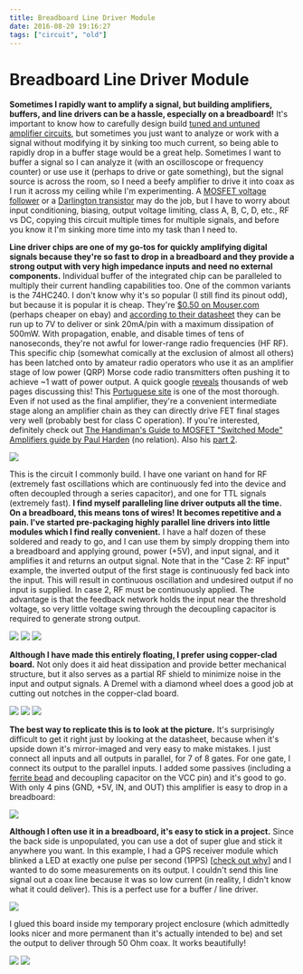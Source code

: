 ```yaml
---
title: Breadboard Line Driver Module
date: 2016-08-20 19:16:27
tags: ["circuit", "old"]
---
```


# Breadboard Line Driver Module

__Sometimes I rapidly want to amplify a signal, but building amplifiers, buffers, and line drivers can be a hassle, especially on a breadboard!__ It's important to know how to carefully design build [tuned and untuned amplifier circuits](https://en.wikibooks.org/wiki/Practical_Electronics/Amplifiers#Type_of_load), but sometimes you just want to analyze or work with a signal without modifying it by sinking too much current, so being able to rapidly drop in a buffer stage would be a great help. Sometimes I want to buffer a signal so I can analyze it (with an oscilloscope or frequency counter) or use use it (perhaps to drive or gate something), but the signal source is across the room, so I need a beefy amplifier to drive it into coax as I run it across my ceiling while I'm experimenting. A [MOSFET voltage follower](https://en.wikipedia.org/wiki/Buffer_amplifier#Impedance_transformation_using_the_MOSFET_voltage_follower) or a [Darlington transistor](https://en.wikipedia.org/wiki/Darlington_transistor) may do the job, but I have to worry about input conditioning, biasing, output voltage limiting, class A, B, C, D, etc., RF vs DC, copying this circuit multiple times for multiple signals, and before you know it I'm sinking more time into my task than I need to. 

__Line driver chips are one of my go-tos for quickly amplifying digital signals because they're so fast to drop in a breadboard and they provide a strong output with very high impedance inputs and need no external components.__ Individual buffer of the integrated chip can be paralleled to multiply their current handling capabilities too. One of the common variants is the 74HC240. I don't know why it's so popular (I still find its pinout odd), but because it is popular it is cheap. They're [$0.50 on Mouser.com](http://www.mouser.com/Semiconductors/Integrated-Circuits-ICs/Logic-ICs/Buffers-Line-Drivers/_/N-6j78c?P=1z0z63x&Keyword=74hc240&FS=True) (perhaps cheaper on ebay) and [according to their datasheet](http://www.nxp.com/documents/data_sheet/74HC_HCT240.pdf) they can be run up to 7V to deliver or sink 20mA/pin with a maximum dissipation of 500mW. With propagation, enable, and disable times of tens of nanoseconds, they're not awful for lower-range radio frequencies (HF RF). This specific chip (somewhat comically at the exclusion of almost all others) has been latched onto by amateur radio operators who use it as an amplifier stage of low power (QRP) Morse code radio transmitters often pushing it to achieve ~1 watt of power output. A quick google [reveals](https://www.google.com/search?q=74hc240+transmitter) thousands of web pages discussing this! This [Portuguese site](http://py2ohh.w2c.com.br/trx/digital/rfdigital.htm) is one of the most thorough. Even if not used as the final amplifier, they're a convenient intermediate stage along an amplifier chain as they can directly drive FET final stages very well (probably best for class C operation). If you're interested, definitely check out [The Handiman's Guide to MOSFET "Switched Mode" Amplifiers guide by Paul Harden](http://www.aoc.nrao.edu/~pharden/hobby/_ClassDEF1.pdf) (no relation). Also his [part 2](http://www.aoc.nrao.edu/~pharden/hobby/_ClassDEF2.pdf).

<div class="text-center img-medium">

[![](schematic_thumb.jpg)](schematic.jpg)

</div>

This is the circuit I commonly build. I have one variant on hand for RF (extremely fast oscillations which are continuously fed into the device and often decoupled through a series capacitor), and one for TTL signals (extremely fast). __I find myself paralleling line driver outputs all the time. On a breadboard, this means tons of wires!__ __It becomes repetitive and a pain. I've started pre-packaging highly parallel line drivers into little modules which I find really convenient.__ I have a half dozen of these soldered and ready to go, and I can use them by simply dropping them into a breadboard and applying ground, power (+5V), and input signal, and it amplifies it and returns an output signal. Note that in the "Case 2: RF input" example, the inverted output of the first stage is continuously fed back into the input. This will result in continuous oscillation and undesired output if no input is supplied. In case 2, RF must be continuously applied. The advantage is that the feedback network holds the input near the threshold voltage, so very little voltage swing through the decoupling capacitor is required to generate strong output.

<div class="text-center img-border img-small">

[![](IMG_7890_thumb.jpg)](IMG_7890.jpg)
[![](IMG_7894_thumb.jpg)](IMG_7894.jpg)
[![](IMG_7897_thumb.jpg)](IMG_7897.jpg)

</div>

__Although I have made this entirely floating, I prefer using copper-clad board.__ Not only does it aid heat dissipation and provide better mechanical structure, but it also serves as a partial RF shield to minimize noise in the input and output signals. A Dremel with a diamond wheel does a good job at cutting out notches in the copper-clad board.

<div class="text-center img-border img-small">

[![](IMG_7898_thumb.jpg)](IMG_7898.jpg)
[![](IMG_7900_thumb.jpg)](IMG_7900.jpg)
[![](IMG_7909_thumb.jpg)](IMG_7909.jpg)

</div>

__The best way to replicate this is to look at the picture.__ It's surprisingly difficult to get it right just by looking at the datasheet, because when it's upside down it's mirror-imaged and very easy to make mistakes. I just connect all inputs and all outputs in parallel, for 7 of 8 gates. For one gate, I connect its output to the parallel inputs. I added some passives (including a [ferrite bead](https://en.wikipedia.org/wiki/Ferrite_bead) and decoupling capacitor on the VCC pin) and it's good to go. With only 4 pins (GND, +5V, IN, and OUT) this amplifier is easy to drop in a breadboard:

<div class="text-center img-border">

[![](IMG_7904_thumb.jpg)](IMG_7904.jpg)

</div>

__Although I often use it in a breadboard, it's easy to stick in a project.__ Since the back side is unpopulated, you can use a dot of super glue and stick it anywhere you want. In this example, I had a GPS receiver module which blinked a LED at exactly one pulse per second (1PPS) [[check out why](http://electronics.stackexchange.com/questions/30750/why-do-gps-receivers-have-a-1-pps-output)] and I wanted to do some measurements on its output. I couldn't send this line signal out a coax line because it was so low current (in reality, I didn't know what it could deliver). This is a perfect use for a buffer / line driver. 

<div class="text-center img-border">

[![](IMG_7912_thumb.jpg)](IMG_7912.jpg)

</div>

I glued this board inside my temporary project enclosure (which admittedly looks nicer and more permanent than it's actually intended to be) and set the output to deliver through 50 Ohm coax. It works beautifully!

<div class="text-center img-border img-small">

[![](IMG_7943_thumb.jpg)](IMG_7943.jpg)
[![](IMG_7948_thumb.jpg)](IMG_7948.jpg)

</div>